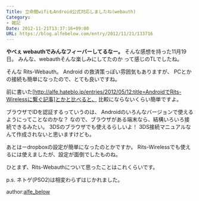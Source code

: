 ```yaml
---
Title: 立命館wifiもAndroid公式対応しましたね(webauth)
Category:
- 雑記
Date: 2012-11-21T13:37:16+09:00
URL: https://blog.alfebelow.com/entry/2012/11/21/133716
---
```


<b>やべぇ webauthでみんなフィーバーしてるなー。</b>
そんな感想を持った11月19日。
みんな、webauthそんな楽しみにしてたのか って感じのTLでしたね。

そんな Rits-Webauth。
Android の救済策っぽい雰囲気もありますが、
PCとかの接続も簡単になったので、とても良いですね。

前に書いた[http://alfe.hateblo.jp/entries/2012/05/12:title=AndroidでRits-Wirelessに繋ぐ記事]とかと比べると、
比較にならないくらい簡単ですよ。


ブラウザでIDを認証するっていうのは、
Androidのいろんなバージョンで使えるようにってことなのかな？
なので、ブラウザがある端末なら、結構いろいろ接続できるみたい。
3DSのブラウザでも使えるらしいよ！
3DS接続マニュアルなんて作成されないと思いますけども。

あとはーdropboxの設定が簡単になったのとかですか。
Rits-Wirelessでも使えるには使えましたが、設定が面倒でしたものね。


ひとまず、Rits-Webauthについて思ったことはこれくらいです。

p.s. ネトゲ(PSO2)は相変わらずはじかれました。

author:<a href="https://plus.google.com/104298697221719052044?rel=author">alfe_below</a>
